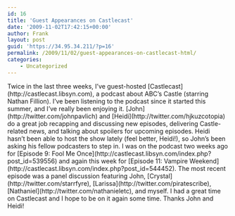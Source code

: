 ```yaml
---
id: 16
title: 'Guest Appearances on Castlecast'
date: '2009-11-02T17:42:15+00:00'
author: Frank
layout: post
guid: 'https://34.95.34.211/?p=16'
permalink: /2009/11/02/guest-appearances-on-castlecast-html/
categories:
    - Uncategorized
---
```


<div src="v5">Twice in the last three weeks, I’ve guest-hosted [Castlecast](http://castlecast.libsyn.com), a podcast about ABC’s Castle (starring Nathan Fillion). I’ve been listening to the podcast since it started this summer, and I’ve really been enjoying it. [John](http://twitter.com/johnpavlich) and [Heidi](http://twitter.com/hjkuzcotopia) do a great job recapping and discussing new episodes, delivering Castle-related news, and talking about spoilers for upcoming episodes. Heidi hasn’t been able to host the show lately (feel better, Heidi!), so John’s been asking his fellow podcasters to step in. I was on the podcast two weeks ago for [Episode 9: Fool Me Once](http://castlecast.libsyn.com/index.php?post_id=539556) and again this week for [Episode 11: Vampire Weekend](http://castlecast.libsyn.com/index.php?post_id=544452). The most recent episode was a panel discussion featuring John, [Crystal](http://twitter.com/starrfyre), [Larissa](http://twitter.com/piratescribe), [Nathaniel](http://twitter.com/nathanieletc), and myself. I had a great time on Castlecast and I hope to be on it again some time. Thanks John and Heidi!</div>